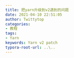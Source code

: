 ```yaml
---
title: 把yarn升级到v2遇到的问题
date: 2021-04-10 22:51:05
author: Twittytop
categories:
- 教程
tags:
- Yarn
keywords: Yarn v2 patch
typora-root-url: ..\..
---
```

